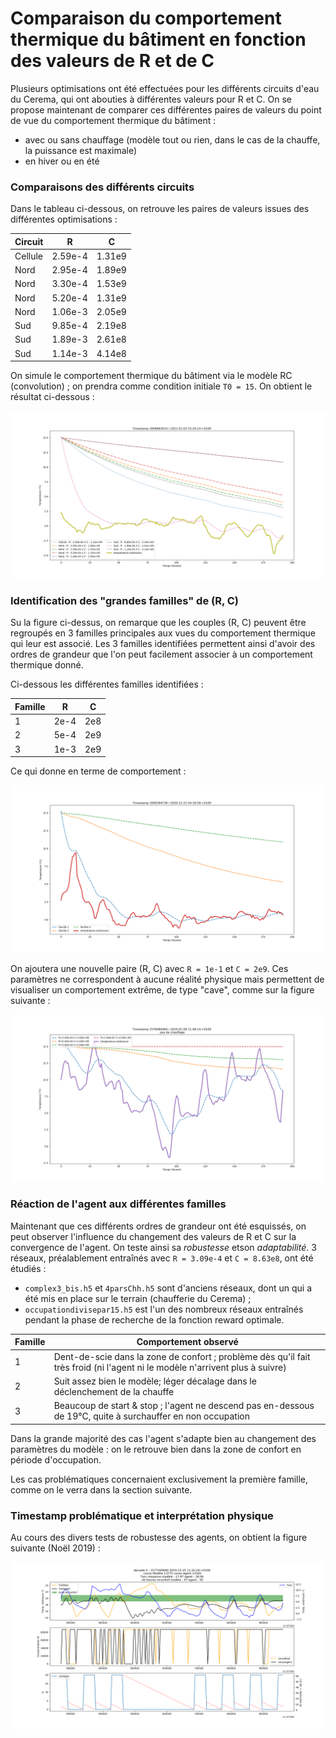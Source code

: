 # Comparaison du comportement thermique du bâtiment en fonction des valeurs de R et de C 

Plusieurs optimisations ont été effectuées pour les différents circuits d'eau du Cerema, qui ont abouties à différentes valeurs pour R et C. On se propose maintenant de comparer ces différentes paires de valeurs du point de vue du comportement thermique du bâtiment :
* avec ou sans chauffage (modèle tout ou rien, dans le cas de la chauffe, la puissance est maximale)
* en hiver ou en été 

### Comparaisons des différents circuits 

Dans le tableau ci-dessous, on retrouve les paires de valeurs issues des différentes optimisations : 

Circuit | R | C 
--|--|--
Cellule | 2.59e-4 | 1.31e9
Nord | 2.95e-4 | 1.89e9
Nord | 3.30e-4 | 1.53e9
Nord | 5.20e-4 | 1.31e9
Nord | 1.06e-3 | 2.05e9
Sud | 9.85e-4 | 2.19e8
Sud | 1.89e-3 | 2.61e8
Sud | 1.14e-3 | 4.14e8 


On simule le comportement thermique du bâtiment via le modèle RC (convolution) ; on prendra comme condition initiale `T0 = 15`. On obtient le résultat ci-dessous :

![comparaison tous circuits](all_sansQ_hiver.png)


### Identification des "grandes familles" de (R, C)

Su la figure ci-dessus, on remarque que les couples (R, C) peuvent être regroupés en 3 familles principales aux vues du comportement thermique qui leur est associé. Les 3 familles identifiées permettent ainsi d'avoir des ordres de grandeur que l'on peut facilement associer à un comportement thermique donné. 

Ci-dessous les différentes familles identifiées : 

Famille | R | C
--|--|--
1 | 2e-4 | 2e8
2 | 5e-4 | 2e9
3 | 1e-3 | 2e9

Ce qui donne en terme de comportement : 

![comportements familles](familles.png) 


On ajoutera une nouvelle paire (R, C) avec `R = 1e-1` et `C = 2e9`. Ces paramètres ne correspondent à aucune réalité physique mais permettent de visualiser un comportement extrême, de type "cave", comme sur la figure suivante : 

![cave en plus](familles_winter.png)



### Réaction de l'agent aux différentes familles 

Maintenant que ces différents ordres de grandeur ont été esquissés, on peut observer l'influence du changement des valeurs de R et C sur la convergence de l'agent. On teste ainsi sa *robustesse* etson *adaptabilité*. 3 réseaux, préalablement entraînés avec `R = 3.09e-4` et `C = 8.63e8`, ont été étudiés : 
* `complex3_bis.h5` et `4parsChh.h5` sont d'anciens réseaux, dont un qui a été mis en place sur le terrain (chaufferie du Cerema) ;
* `occupationdivisepar15.h5` est l'un des nombreux réseaux entraînés pendant la phase de recherche de la fonction reward optimale. 


Famille | Comportement observé 
--|--
1 | Dent-de-scie dans la zone de confort ; problème dès qu'il fait très froid (ni l'agent ni le modèle n'arrivent plus à suivre)
2 | Suit assez bien le modèle; léger décalage dans le déclenchement de la chauffe
3 | Beaucoup de start & stop ; l'agent ne descend pas en-dessous de 19°C, quite à surchauffer en non occupation 


Dans la grande majorité des cas l'agent s'adapte bien au changement des paramètres du modèle : on le retrouve bien dans la zone de confort en période d'occupation. 

Les cas problématiques concernaient exclusivement la première famille, comme on le verra dans la section suivante. 


### Timestamp problématique et interprétation physique 

Au cours des divers tests de robustesse des agents, on obtient la figure suivante (Noël 2019) : 

![noel problematique](timestamp_noel.png)



